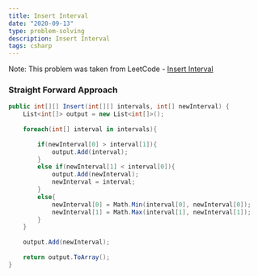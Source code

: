 ```yaml
---
title: Insert Interval
date: "2020-09-13"
type: problem-solving
description: Insert Interval
tags: csharp
---
```


Note: This problem was taken from LeetCode - [Insert Interval](https://leetcode.com/problems/insert-interval/)

### Straight Forward Approach

```csharp
public int[][] Insert(int[][] intervals, int[] newInterval) {
	List<int[]> output = new List<int[]>();
	
	foreach(int[] interval in intervals){
		
		if(newInterval[0] > interval[1]){
			output.Add(interval);
		}
		else if(newInterval[1] < interval[0]){
			output.Add(newInterval);
			newInterval = interval;
		}
		else{
			newInterval[0] = Math.Min(interval[0], newInterval[0]);
			newInterval[1] = Math.Max(interval[1], newInterval[1]);
		}
	}
	
	output.Add(newInterval);
	
	return output.ToArray();
}
```
